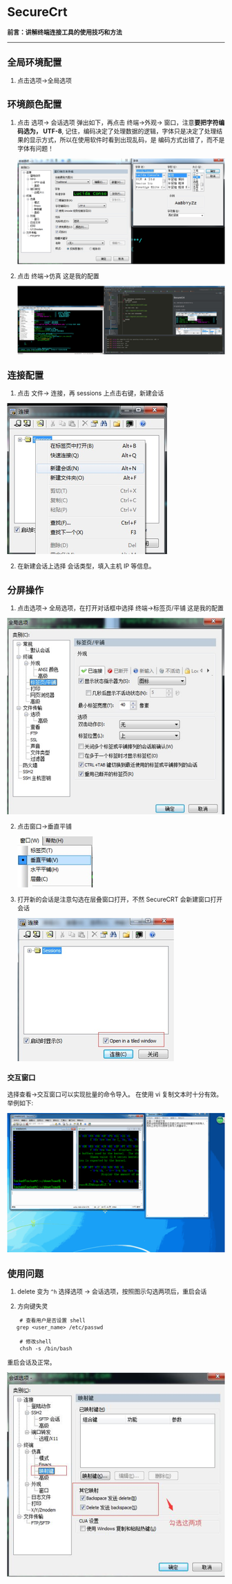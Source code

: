 # SecureCrt 
**前言：讲解终端连接工具的使用技巧和方法**

---

## 全局环境配置
1. 点击选项->全局选项


## 环境颜色配置
1. 点击 选项-> 会话选项 弹出如下，再点击 终端->外观-> 窗口，注意**要把字符编码选为， UTF-8**,
记住，编码决定了处理数据的逻辑，字体只是决定了处理结果的显示方式，所以在使用软件时看到出现乱码，是
编码方式出错了，而不是字体有问题！

    ![](../img/2016-10-07-tool_SecureCRT1.jpg)
 
2. 点击 终端->仿真 这是我的配置

    ![](../img/2016-10-07-tool_SecureCRT2.jpg)

## 连接配置
1. 点击 文件-> 连接，再 sessions 上点击右键，新建会话

  ![](../img/2016-10-07-tool_SecureCRT3.jpg)
  
2. 在新建会话上选择 会话类型，填入主机 IP 等信息。

## 分屏操作
1. 点击选项-> 全局选项，在打开对话框中选择 终端->标签页/平铺 这是我的配置

  ![](../img/2016-10-07-tool_SecureCRT4.jpg)
  
2. 点击窗口->垂直平铺

    ![](../img/2016-10-07-tool_SecureCRT5.jpg)
    
3. 打开新的会话是注意勾选在层叠窗口打开，不然 SecureCRT 会新建窗口打开会话
 
     ![](../img/2016-10-07-tool_SecureCRT6.jpg)
        
### 交互窗口
选择查看->交互窗口可以实现批量的命令导入。
在使用 vi 复制文本时十分有效。举例如下:

![](../img/2016-10-07-crt_view.gif)
        
## 使用问题
1. delete 变为 `^h`
选择选项 -> 会话选项，按照图示勾选两项后，重启会话

2. 方向键失灵
```shell
    # 查看用户是否设置 shell
   grep <user_name> /etc/passwd
    
    # 修改shell
    chsh -s /bin/bash
```
重启会话及正常。

![](../img/2016-10-07-crt_delete_error.jpg)




